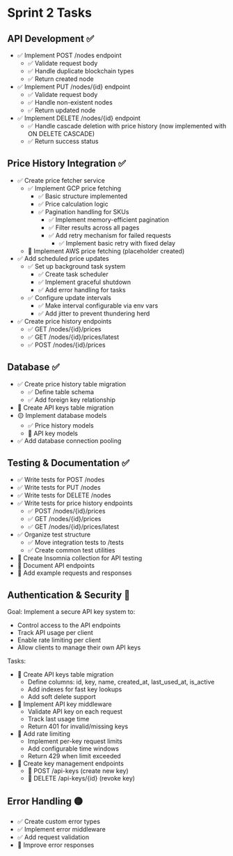 # Sprint 2 Tasks

## API Development ✅
- ✅ Implement POST /nodes endpoint
  - ✅ Validate request body
  - ✅ Handle duplicate blockchain types
  - ✅ Return created node
- ✅ Implement PUT /nodes/{id} endpoint
  - ✅ Validate request body
  - ✅ Handle non-existent nodes
  - ✅ Return updated node
- ✅ Implement DELETE /nodes/{id} endpoint
  - ✅ Handle cascade deletion with price history (now implemented with ON DELETE CASCADE)
  - ✅ Return success status

## Price History Integration ✅
- ✅ Create price fetcher service
  - ✅ Implement GCP price fetching
    - ✅ Basic structure implemented
    - ✅ Price calculation logic
    - ✅ Pagination handling for SKUs
      - ✅ Implement memory-efficient pagination
      - ✅ Filter results across all pages
      - ✅ Add retry mechanism for failed requests
        - ✅ Implement basic retry with fixed delay
  - 🔴 Implement AWS price fetching (placeholder created)
- ✅ Add scheduled price updates
  - ✅ Set up background task system
    - ✅ Create task scheduler
    - ✅ Implement graceful shutdown
    - ✅ Add error handling for tasks
  - ✅ Configure update intervals
    - ✅ Make interval configurable via env vars
    - ✅ Add jitter to prevent thundering herd
- ✅ Create price history endpoints
  - ✅ GET /nodes/{id}/prices
  - ✅ GET /nodes/{id}/prices/latest
  - ✅ POST /nodes/{id}/prices

## Database ✅
- ✅ Create price history table migration
  - ✅ Define table schema
  - ✅ Add foreign key relationship
- 🔴 Create API keys table migration
- 🟡 Implement database models
  - ✅ Price history models
  - 🔴 API key models
- ✅ Add database connection pooling

## Testing & Documentation ✅
- ✅ Write tests for POST /nodes
- ✅ Write tests for PUT /nodes
- ✅ Write tests for DELETE /nodes
- ✅ Write tests for price history endpoints
  - ✅ POST /nodes/{id}/prices
  - ✅ GET /nodes/{id}/prices
  - ✅ GET /nodes/{id}/prices/latest
- ✅ Organize test structure
  - ✅ Move integration tests to /tests
  - ✅ Create common test utilities
- 🔴 Create Insomnia collection for API testing
- 🔴 Document API endpoints
- 🔴 Add example requests and responses

## Authentication & Security 🔴

Goal: Implement a secure API key system to:
- Control access to the API endpoints
- Track API usage per client
- Enable rate limiting per client
- Allow clients to manage their own API keys

Tasks:
- 🔴 Create API keys table migration
  - Define columns: id, key, name, created_at, last_used_at, is_active
  - Add indexes for fast key lookups
  - Add soft delete support
- 🔴 Implement API key middleware
  - Validate API key on each request
  - Track last usage time
  - Return 401 for invalid/missing keys
- 🔴 Add rate limiting
  - Implement per-key request limits
  - Add configurable time windows
  - Return 429 when limit exceeded
- 🔴 Create key management endpoints
  - 🔴 POST /api-keys (create new key)
  - 🔴 DELETE /api-keys/{id} (revoke key)

## Error Handling 🟡
- ✅ Create custom error types
- ✅ Implement error middleware
- ✅ Add request validation
- 🔴 Improve error responses 